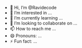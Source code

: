 - 👋 Hi, I’m @Ravidecode
- 👀 I’m interested in ...
- 🌱 I’m currently learning ...
- 💞️ I’m looking to collaborate on ...
- 📫 How to reach me ...
- 😄 Pronouns: ...
- ⚡ Fun fact: ...

<!---
Ravidecode/Ravidecode is a ✨ special ✨ repository because its `README.md` (this file) appears on your GitHub profile.
You can click the Preview link to take a look at your changes.
--->
